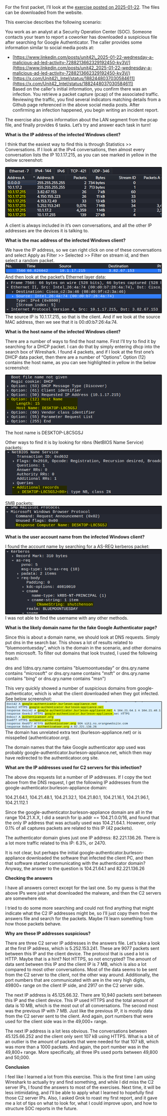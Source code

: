 For the first packet, I’ll look at the [exercise posted on 2025-01-22](https://www.malware-traffic-analysis.net/2025/01/22/index.html). The files can be downloaded from the website.

This exercise describes the following scenario:

You work as an analyst at a Security Operation Center (SOC). Someone contacts your team to report a coworker has downloaded a suspicious file after searching for Google Authenticator. The caller provides some information similar to social media posts at:

* [https://www.linkedin.com/posts/unit42\_2025-01-22-wednesday-a-malicious-ad-led-activity-7288213662329192450-ky3V/](https://www.linkedin.com/posts/unit42_2025-01-22-wednesday-a-malicious-ad-led-activity-7288213662329192450-ky3V/)  
* [https://x.com/Unit42\_Intel/status/1882448037030584611](https://x.com/Unit42_Intel/status/1882448037030584611)  
  Based on the caller's initial information, you confirm there was an infection.  You retrieve a packet capture (pcap) of the associated traffic.  Reviewing the traffic, you find several indicators matching details from a Github page referenced in the above social media posts.  After confirming an infection happened, you begin writing an incident report.

The exercise also gives information about the LAN segment from the pcap file, and finally provides 6 tasks. Let’s try and answer each task in turn\!

**What is the IP address of the infected Windows client?**

I think that the easiest way to find this is through Statistics \>\> Conversations. If I look at the IPv4 conversations, then almost every conversation lists the IP 10.1.17.215, as you can see marked in yellow in the below screenshot:

![image1](https://github.com/Stefan-Brewer/Home-lab-Wireshark-practice/blob/main/Pictures/20250122%2001.png)  

A client is always included in it’s own conversations, and all the other IP addresses are the devices it is talking to.

**What is the mac address of the infected Windows client?**

We have the IP address, so we can right click on one of these conversations and select Apply as Filter \>\> Selected \>\> Filter on stream id, and then select a random packet.  
![image2](https://github.com/Stefan-Brewer/Home-lab-Wireshark-practice/blob/main/Pictures/20250122%2002.png)  
And then look at the packet’s Ethernet layer data:  
![image3](https://github.com/Stefan-Brewer/Home-lab-Wireshark-practice/blob/main/Pictures/20250122%2003.png)  
The source IP is 10.1.17.215, so that is the client. And if we look at the source MAC address, then we see that it is 00:d0:b7:26:4a:74.

**What is the host name of the infected Windows client?**

There are a number of ways to find the host name. First I’ll try to find it by searching for a DHCP packet. I can do that by simply entering dhcp into the search box of Wireshark. I found 4 packets, and if I look at the first one’s DHCP data packet, then there are a number of “Options”. Option (12) contains the host name, as you can see highlighted in yellow in the below screenshot:

![image4](https://github.com/Stefan-Brewer/Home-lab-Wireshark-practice/blob/main/Pictures/20250122%2004.png)  

The host name is DESKTOP-L8C5GSJ

Other ways to find it is by looking for nbns (NetBIOS Name Service) packets:  
![image5](https://github.com/Stefan-Brewer/Home-lab-Wireshark-practice/blob/main/Pictures/20250122%2005.png)  

SMB packets:  
![image6](https://github.com/Stefan-Brewer/Home-lab-Wireshark-practice/blob/main/Pictures/20250122%2006.png)  

**What is the user account name from the infected Windows client?**

I found the account name by searching for a AS-REQ kerberos packet:  
![image7](https://github.com/Stefan-Brewer/Home-lab-Wireshark-practice/blob/main/Pictures/20250122%2007.png)  
I was not able to find the username with any other methods.

**What is the likely domain name for the fake Google Authenticator page?**

Since this is about a domain name, we should look at DNS requests. Simply put dns in the search bar. This shows a lot of results related to “bluemoontuesday”, which is the domain in the scenario, and other domains from microsoft. To filter out domains that look trusted, I used the following seach:

dns and \!(dns.qry.name contains "bluemoontuesday" or dns.qry.name contains "microsoft" or dns.qry.name contains "msft" or dns.qry.name contains "bing" or dns.qry.name contains "msn")

This very quickly showed a number of suspicious domains from google-authenticator, which is what the client downloaded when they got infected. See below screenshot:  
![image8](https://github.com/Stefan-Brewer/Home-lab-Wireshark-practice/blob/main/Pictures/20250122%2008.png)  
The domain has unrelated extra text (burleson-appliance.net) or is misspelled (authenticatoor.org).

The domain names that the fake Google authenticator app used was probably google-authenticator.burleson-appliance.net, which then may have redirected to the authenticatoor.org site.

**What are the IP addresses used for C2 servers for this infection?**

The above dns requests list a number of IP addresses. If I copy the text above from the DNS request, I get the following IP addresses from the google-authenticator.burleson-appliance domain:

104.21.64.1, 104.21.48.1, 104.21.32.1, 104.21.80.1, 104.21.16.1, 104.21.96.1, 104.21.112.1

Since the google-authenticator.burleson-appliance domain are all in the range 104.21.X.X, I did a search for ip.addr \== 104.21.0.0/16, and found that the only IP address that was actually used was 104.21.64.1. However, only 0.1% of all captures packets are related to this IP (42 packets).

The authenticator domain gives just one IP address: 82.221.136.26. There is a lot more traffic related to this IP: 6.3%, or 2470\.

It is not clear, but perhaps the initial google-authenticator.burleson-appliance downloaded the software that infected the client PC, and then that software started communicating with the authenticator domain? Anyway, the answer to the question is 104.21.64.1 and 82.221.136.26

**Checking the answers**

I have all answers correct except for the last one. So my guess is that the above IPs were just what downloaded the malware, and then the C2 servers are somewhere else.

I tried to do some more searching and could not find anything that might indicate what the C2 IP addresses might be, so I’ll just copy them from the answers file and search for the packets. Maybe I’ll learn something from how those packets behave.

**Why are these IP addresses suspicious?**

There are three C2 server IP addresses in the answers file. Let’s take a look at the first IP address, which is 5.252.153.241. These are 9077 packets sent between this IP and the client device. The protocol that is used a lot is HTTP. Maybe that is a hint? Not HTTPS, so not encrypted? The amount of data sent between this IP and the client IP is 7 MB, which is also a lot compared to most other conversations. Most of the data seems to be sent from the C2 server to the client, not the other way around. Additionally, the port numbers that are communicated with are in the very high digits, 49800+ range on the client IP side, and 2917 on the C2 server side. 

The next IP address is 45.125.66.32. There are 10,940 packets sent between this IP and the client device. This IP used HTTPS and the total amount of data is 10 MB, which is the most out of all conversations. The second most was the previous IP with 7 MB. Just like the previous IP, it is mostly data from the C2 server sent to the client. And again, port numbers that were used for the client side was in the 49,000+ range.

The next IP address is a lot less obvious. The conversations between 45.125.66.252 and the client only sent 107 kB using HTTPS. What is a bit of an outlier is the amount of packets that were needed for that 107 kB, which was more than a 1000 packets. And again, the port number was in the 49,800+ range. More specifically, all three IPs used ports between 49,800 and 50,000.

**Conclusion**

I feel like I learned a lot from this exercise. This is the first time I am using Wireshark to actually try and find something, and while I did miss the C2 server IPs, I found the answers to most of the exercises. Next time, it will be less intimidating, and I’ll be able to apply what I learned to hopefully find those C2 server IPs. Also, I asked Grok to roast my first report, and it gave me a lot of tips on what to look for, what I could improve upon, and how to structure SOC reports in the future.
